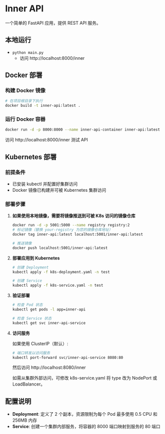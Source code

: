# Inner API

一个简单的 FastAPI 应用，提供 REST API 服务。

## 本地运行

+ `python main.py`
  + 访问 http://localhost:8000/inner

## Docker 部署

### 构建 Docker 镜像

```bash
# 在项目根目录下执行
docker build -t inner-api:latest .
```

### 运行 Docker 容器

```bash
docker run -d -p 8000:8000 --name inner-api-container inner-api:latest
```

访问 http://localhost:8000/inner 测试 API

## Kubernetes 部署

### 前提条件

- 已安装 kubectl 并配置好集群访问
- Docker 镜像已构建并可被 Kubernetes 集群访问

### 部署步骤

1. **如果使用本地镜像，需要将镜像推送到可被 K8s 访问的镜像仓库**

   ```bash
   docker run -d -p 5001:5000 --name registry registry:2
   # 标记镜像（替换 your-registry 为您的镜像仓库地址）
   docker tag inner-api:latest localhost:5001/inner-api:latest
   
   # 推送镜像
   docker push localhost:5001/inner-api:latest
   
   ```

2. **部署应用到 Kubernetes**

   ```bash
   # 创建 Deployment
   kubectl apply -f k8s-deployment.yaml -n test
   
   # 创建 Service
   kubectl apply -f k8s-service.yaml -n test
   ```

3. **验证部署**

   ```bash
   # 检查 Pod 状态
   kubectl get pods -l app=inner-api
   
   # 检查 Service 状态
   kubectl get svc inner-api-service
   ```

4. **访问服务**

   如果使用 ClusterIP（默认）:
   ```bash
   # 端口转发以访问服务
   kubectl port-forward svc/inner-api-service 8080:80
   ```
   然后访问 http://localhost:8080/inner

   如需从集群外部访问，可修改 k8s-service.yaml 将 type 改为 NodePort 或 LoadBalancer。

## 配置说明

- **Deployment**: 定义了 2 个副本，资源限制为每个 Pod 最多使用 0.5 CPU 和 256MB 内存
- **Service**: 创建一个集群内部服务，将容器的 8000 端口映射到服务的 80 端口